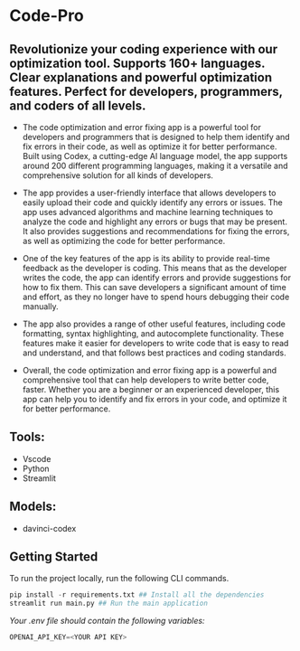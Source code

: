 # Code-Pro

## Revolutionize your coding experience with our optimization tool. Supports 160+ languages. Clear explanations and powerful optimization features. Perfect for developers, programmers, and coders of all levels.

- The code optimization and error fixing app is a powerful tool for developers and programmers that is designed to help them identify and fix errors in their code, as well as optimize it for better performance. Built using Codex, a cutting-edge AI language model, the app supports around 200 different programming languages, making it a versatile and comprehensive solution for all kinds of developers.

- The app provides a user-friendly interface that allows developers to easily upload their code and quickly identify any errors or issues. The app uses advanced algorithms and machine learning techniques to analyze the code and highlight any errors or bugs that may be present. It also provides suggestions and recommendations for fixing the errors, as well as optimizing the code for better performance.

- One of the key features of the app is its ability to provide real-time feedback as the developer is coding. This means that as the developer writes the code, the app can identify errors and provide suggestions for how to fix them. This can save developers a significant amount of time and effort, as they no longer have to spend hours debugging their code manually.

- The app also provides a range of other useful features, including code formatting, syntax highlighting, and autocomplete functionality. These features make it easier for developers to write code that is easy to read and understand, and that follows best practices and coding standards.

- Overall, the code optimization and error fixing app is a powerful and comprehensive tool that can help developers to write better code, faster. Whether you are a beginner or an experienced developer, this app can help you to identify and fix errors in your code, and optimize it for better performance.

## Tools:
- Vscode
- Python
- Streamlit
## Models:
- davinci-codex

## Getting Started

To run the project locally, run the following CLI commands.

```python
pip install -r requirements.txt ## Install all the dependencies
streamlit run main.py ## Run the main application
```

*Your .env file should contain the following variables:*
```python
OPENAI_API_KEY=<YOUR API KEY>
```